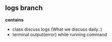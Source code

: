 ## logs branch 

**contains** 

- class discuss logs (What we discuss daily..)
- terminal output(error) while running command
